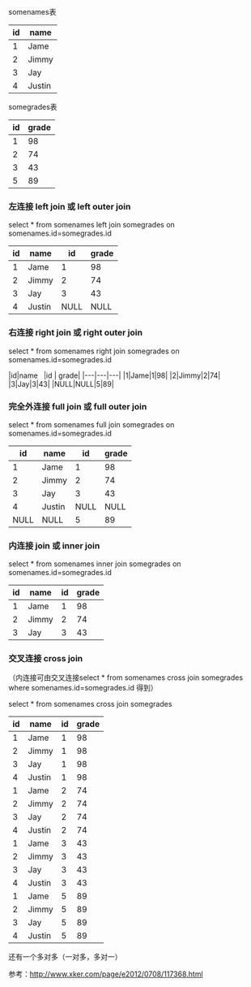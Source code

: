 somenames表

|id|name|
|---|---|
|1|Jame|
|2|Jimmy|
|3|Jay|
|4|Justin|

somegrades表

|id|grade|
|---|---|
|1|98|
|2|74|
|3|43|
|5|89|

### 左连接 left join 或 left outer join

select * from somenames left join somegrades on somenames.id=somegrades.id

|id|name|id|grade|
|---|---|---|---|
|1|Jame|1|98|
|2|Jimmy|2|74|
|3|Jay|3|43|
|4|Justin|NULL|NULL|

### 右连接 right join 或 right outer join

select * from somenames right join somegrades on somenames.id=somegrades.id

|id|name    |id      |   grade|
|---|---|---|
|1|Jame|1|98|
|2|Jimmy|2|74|
|3|Jay|3|43|
|NULL|NULL|5|89|

### 完全外连接 full join 或 full outer join

select * from somenames full join somegrades on somenames.id=somegrades.id

|id|name|id|grade|
|---|---|---|---|
|1|Jame|1|98|
|2|Jimmy|2|74|
|3|Jay|3|43|
|4|Justin|NULL|NULL|
|NULL|NULL|5|89|

### 内连接 join 或 inner join

select * from somenames inner join somegrades on somenames.id=somegrades.id

|id|name|id|grade|
|---|---|---|---|
|1|Jame|1|98|
|2|Jimmy|2|74|
|3|Jay|3|43|

### 交叉连接 cross join 

（内连接可由交叉连接select * from somenames cross join somegrades where somenames.id=somegrades.id 得到）

select * from somenames cross join somegrades

|id|name|id|grade|
|---|---|---|---|
|1|Jame|1|98|
|2|Jimmy|1|98|
|3|Jay|1|98|
|4|Justin|1|98|
|1|Jame|2|74|
|2|Jimmy|2|74|
|3|Jay|2|74|
|4|Justin|2|74|
|1|Jame|3|43|
|2|Jimmy|3|43|
|3|Jay|3|43|
|4|Justin|3|43|
|1|Jame|5|89|
|2|Jimmy|5|89|
|3|Jay|5|89|
|4|Justin|5|89|



还有一个多对多（一对多，多对一）

参考：http://www.xker.com/page/e2012/0708/117368.html